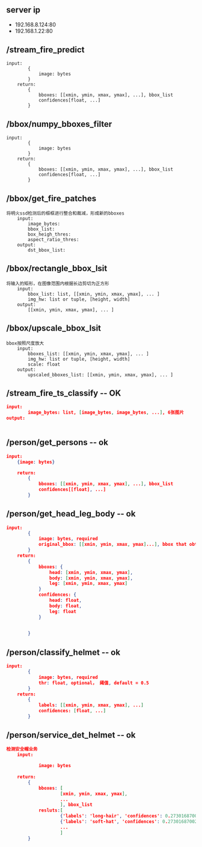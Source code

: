 # 

## server ip

- 192.168.8.124:80
- 192.168.1.22:80

## /stream_fire_predict

```
input: 
        {
            image: bytes
        }
    return:
        {
            bboxes: [[xmin, ymin, xmax, ymax], ...], bbox_list
            confidences[float, ...]
        }
```



## /bbox/numpy_bboxes_filter

```
input: 
        {
            image: bytes
        }
    return:
        {
            bboxes: [[xmin, ymin, xmax, ymax], ...], bbox_list
            confidences[float, ...]
        }
```



## /bbox/get_fire_patches

```
将明火ssd检测后的框框进行整合和裁减，形成新的bboxes
    input:
        image_bytes:
        bbox_list:
        box_heigh_thres:
        aspect_ratio_thres:
    output:
        dst_bbox_list:
```



## /bbox/rectangle_bbox_lsit

```
将输入的矩形，在图像范围内根据长边剪切为正方形
    input:
        bbox_list: list, [[xmin, ymin, xmax, ymax], ... ]
        img_hw: list or tuple, [height, width]
    output:
        [[xmin, ymin, xmax, ymax], ... ]
```



## /bbox/upscale_bbox_lsit

```
bbox按照尺度放大
    input:
        bboxes_list: [[xmin, ymin, xmax, ymax], ... ]
        img_hw: list or tuple, [height, width]
        scale: float
    output:
        upscaled_bboxes_list: [[xmin, ymin, xmax, ymax], ... ]
```



## /stream_fire_ts_classify -- OK 

```json
input:
        image_bytes: list, [image_bytes, image_bytes, ...], 6张图片
output:
        
```



## /person/get_persons -- ok

```json
input: 
    {image: bytes}

    return:
        {
            bboxes: [[xmin, ymin, xmax, ymax], ...], bbox_list
            confidences[[float], ...]
        }
```



## /person/get_head_leg_body -- ok

```json
input: 
        {
            image: bytes, required
            original_bbox: [[xmin, ymin, xmax, ymax]...], bbox that obtained by person_detector
        }
    return:
        {   
            bboxes: {
                head: [xmin, ymin, xmax, ymax],
                body: [xmin, ymin, xmax, ymax],
                leg: [xmin, ymin, xmax, ymax]
            }
            confidences: {
                head: float,
                body: float,
                leg: float
            }

            
        }
```



## /person/classify_helmet -- ok

```json
input: 
        {
            image: bytes, required
            thr: float, optional， 阈值, default = 0.5
        }
    return:
        {
            labels: [[xmin, ymin, xmax, ymax], ...]
            confidences: [float, ...]
        }
```

## /person/service_det_helmet -- ok

```json
检测安全帽业务
    input: 
        
            image: bytes
        
    return:
        {
            bboxes: [
                    [xmin, ymin, xmax, ymax], 
                    ...
                    ], bbox_list
            resluts:[
                    {'labels': 'long-hair', 'confidences': 0.27301687002182007},
                    {'labels': 'soft-hat', 'confidences': 0.27301687002182007},
                    ...
                    ]
        }
```

